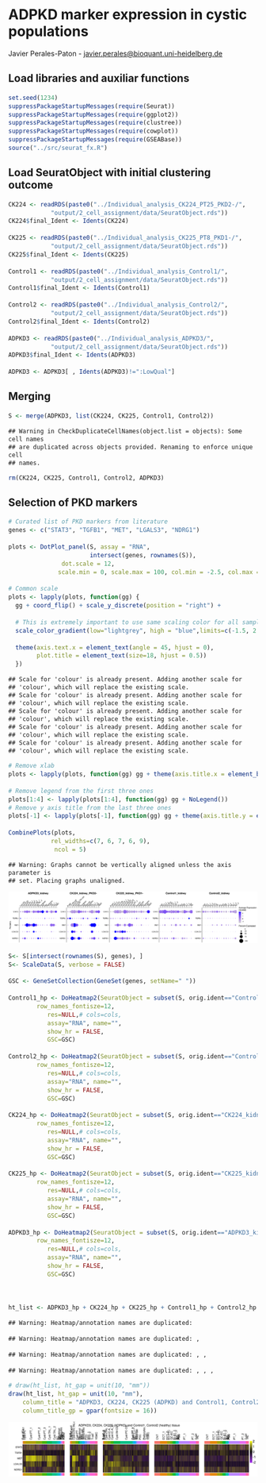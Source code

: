 ADPKD marker expression in cystic populations
================
Javier Perales-Paton - <javier.perales@bioquant.uni-heidelberg.de>

## Load libraries and auxiliar functions

``` r
set.seed(1234)
suppressPackageStartupMessages(require(Seurat))
suppressPackageStartupMessages(require(ggplot2))
suppressPackageStartupMessages(require(clustree))
suppressPackageStartupMessages(require(cowplot))
suppressPackageStartupMessages(require(GSEABase))
source("../src/seurat_fx.R")
```

## Load SeuratObject with initial clustering outcome

``` r
CK224 <- readRDS(paste0("../Individual_analysis_CK224_PT25_PKD2-/",
            "output/2_cell_assignment/data/SeuratObject.rds"))
CK224$final_Ident <- Idents(CK224)

CK225 <- readRDS(paste0("../Individual_analysis_CK225_PT8_PKD1-/",
            "output/2_cell_assignment/data/SeuratObject.rds"))
CK225$final_Ident <- Idents(CK225)

Control1 <- readRDS(paste0("../Individual_analysis_Control1/",
            "output/2_cell_assignment/data/SeuratObject.rds"))
Control1$final_Ident <- Idents(Control1)

Control2 <- readRDS(paste0("../Individual_analysis_Control2/",
            "output/2_cell_assignment/data/SeuratObject.rds"))
Control2$final_Ident <- Idents(Control2)

ADPKD3 <- readRDS(paste0("../Individual_analysis_ADPKD3/",
            "output/2_cell_assignment/data/SeuratObject.rds"))
ADPKD3$final_Ident <- Idents(ADPKD3)

ADPKD3 <- ADPKD3[ , Idents(ADPKD3)!=":LowQual"]
```

## Merging

``` r
S <- merge(ADPKD3, list(CK224, CK225, Control1, Control2))
```

    ## Warning in CheckDuplicateCellNames(object.list = objects): Some cell names
    ## are duplicated across objects provided. Renaming to enforce unique cell
    ## names.

``` r
rm(CK224, CK225, Control1, Control2, ADPKD3)
```

## Selection of PKD markers

``` r
# Curated list of PKD markers from literature
genes <- c("STAT3", "TGFB1", "MET", "LGALS3", "NDRG1")

plots <- DotPlot_panel(S, assay = "RNA",
                       intersect(genes, rownames(S)), 
               dot.scale = 12,
              scale.min = 0, scale.max = 100, col.min = -2.5, col.max = 2.5)

# Common scale
plots <- lapply(plots, function(gg) {
  gg + coord_flip() + scale_y_discrete(position = "right") +
    
  # This is extremely important to use same scaling color for all samples
  scale_color_gradient(low="lightgrey", high = "blue",limits=c(-1.5, 2.5)) +
      
  theme(axis.text.x = element_text(angle = 45, hjust = 0),
        plot.title = element_text(size=18, hjust = 0.5))
  })
```

    ## Scale for 'colour' is already present. Adding another scale for
    ## 'colour', which will replace the existing scale.
    ## Scale for 'colour' is already present. Adding another scale for
    ## 'colour', which will replace the existing scale.
    ## Scale for 'colour' is already present. Adding another scale for
    ## 'colour', which will replace the existing scale.
    ## Scale for 'colour' is already present. Adding another scale for
    ## 'colour', which will replace the existing scale.
    ## Scale for 'colour' is already present. Adding another scale for
    ## 'colour', which will replace the existing scale.

``` r
# Remove xlab
plots <- lapply(plots, function(gg) gg + theme(axis.title.x = element_blank()))

# Remove legend from the first three ones
plots[1:4] <- lapply(plots[1:4], function(gg) gg + NoLegend())
# Remove y axis title from the last three ones
plots[-1] <- lapply(plots[-1], function(gg) gg + theme(axis.title.y = element_blank()))

CombinePlots(plots,
            rel_widths=c(7, 6, 7, 6, 9),
             ncol = 5)
```

    ## Warning: Graphs cannot be vertically aligned unless the axis parameter is
    ## set. Placing graphs unaligned.

![](./03_PKDmarkers//figures/dotplot_PKDmarkers_tissue-1.png)<!-- -->

``` r
S<- S[intersect(rownames(S), genes), ]
S<- ScaleData(S, verbose = FALSE)

GSC <- GeneSetCollection(GeneSet(genes, setName=" "))

Control1_hp <- DoHeatmap2(SeuratObject = subset(S, orig.ident=="Control1_kidney"),
        row_names_fontisze=12,
           res=NULL,# cols=cols,
           assay="RNA", name="",
           show_hr = FALSE,
           GSC=GSC)

Control2_hp <- DoHeatmap2(SeuratObject = subset(S, orig.ident=="Control1_kidney"),
        row_names_fontisze=12,
           res=NULL,# cols=cols,
           assay="RNA", name="",
           show_hr = FALSE,
           GSC=GSC)

CK224_hp <- DoHeatmap2(SeuratObject = subset(S, orig.ident=="CK224_kidney_PKD2-"),
        row_names_fontisze=12,
           res=NULL,# cols=cols,
           assay="RNA", name="",
           show_hr = FALSE,
           GSC=GSC)

CK225_hp <- DoHeatmap2(SeuratObject = subset(S, orig.ident=="CK225_kidney_PKD1-"),
        row_names_fontisze=12,
           res=NULL,# cols=cols,
           assay="RNA", name="",
           show_hr = FALSE,
           GSC=GSC)

ADPKD3_hp <- DoHeatmap2(SeuratObject = subset(S, orig.ident=="ADPKD3_kidney"),
        row_names_fontisze=12,
           res=NULL,# cols=cols,
           assay="RNA", name="",
           show_hr = FALSE,
           GSC=GSC)



ht_list <- ADPKD3_hp + CK224_hp + CK225_hp + Control1_hp + Control2_hp
```

    ## Warning: Heatmap/annotation names are duplicated:

    ## Warning: Heatmap/annotation names are duplicated: ,

    ## Warning: Heatmap/annotation names are duplicated: , ,

    ## Warning: Heatmap/annotation names are duplicated: , , ,

``` r
# draw(ht_list, ht_gap = unit(10, "mm"))
draw(ht_list, ht_gap = unit(10, "mm"), 
    column_title = "ADPKD3, CK224, CK225 (ADPKD) and Control1, Control2 (healthy) tissue", 
    column_title_gp = gpar(fontsize = 16))
```

![](./03_PKDmarkers//figures/heatmap_PKDmarkers_tissue-1.png)<!-- -->
